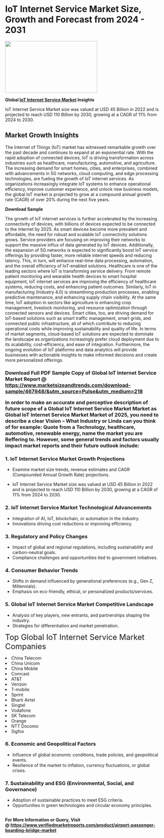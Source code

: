 <H1>IoT Internet Service Market Size, Growth and Forecast from 2024 - 2031</H1><img class="aligncenter size-medium wp-image-584254" src="https://thirdeyenews.in/wp-content/uploads/2024/09/Global-Market-Research-300x168.jpeg" alt="" width="300" height="168" /><p><strong>Global&nbsp;<a href="https://www.marketsizeandtrends.com/download-sample/467948/&amp;utm_source=Pulse&amp;utm_medium=218">IoT Internet Service Market</a> Insights</strong></p><p>IoT Internet Service Market size was valued at USD 45 Billion in 2022 and is projected to reach USD 110 Billion by 2030, growing at a CAGR of 11% from 2024 to 2030.</p><p><h2>Market Growth Insights</h2> <p>The Internet of Things (IoT) market has witnessed remarkable growth over the past decade and continues to expand at an exponential rate. With the rapid adoption of connected devices, IoT is driving transformation across industries such as healthcare, manufacturing, automotive, and agriculture. The increasing demand for smart homes, cities, and enterprises, combined with advancements in 5G networks, cloud computing, and edge processing technologies, are fueling the growth of IoT internet services. As organizations increasingly integrate IoT systems to enhance operational efficiency, improve customer experience, and unlock new business models, the global IoT market is projected to grow at a compound annual growth rate (CAGR) of over 20% during the next five years.</p> <p><strong>Download Sample</strong></p> <p>The growth of IoT internet services is further accelerated by the increasing connectivity of devices, with billions of devices expected to be connected to the internet by 2025. As smart devices become more prevalent and affordable, the need for robust and scalable IoT connectivity solutions grows. Service providers are focusing on improving their networks to support the massive influx of data generated by IoT devices. Additionally, the expansion of 5G networks is expected to significantly boost IoT service offerings by providing faster, more reliable internet speeds and reducing latency. This, in turn, will enhance real-time data processing, automation, and the overall efficiency of IoT-enabled solutions. Healthcare is one of the leading sectors where IoT is transforming service delivery. From remote patient monitoring and wearable health devices to smart hospital equipment, IoT internet services are improving the efficiency of healthcare systems, reducing costs, and enhancing patient outcomes. Similarly, IoT in manufacturing (Industry 4.0) is streamlining production processes, enabling predictive maintenance, and enhancing supply chain visibility. At the same time, IoT adoption in sectors like agriculture is enhancing crop management, livestock monitoring, and resource optimization through connected sensors and devices. Smart cities, too, are driving demand for IoT-based solutions such as smart traffic management, smart grids, and connected public infrastructure, all of which contribute to reducing operational costs while improving sustainability and quality of life. In terms of market segments, cloud-based IoT solutions are expected to dominate the landscape as organizations increasingly prefer cloud deployment due to its scalability, cost-efficiency, and ease of integration. Furthermore, the ongoing evolution of IoT platforms and data analytics will provide businesses with actionable insights to make informed decisions and create more personalized offerings. <h3></p><p><span class=""><strong>Download Full PDF Sample Copy of Global IoT Internet Service Market Report</strong> @ <a href="https://www.marketsizeandtrends.com/download-sample/467948/&amp;utm_source=Pulse&amp;utm_medium=218" target="_blank">https://www.marketsizeandtrends.com/download-sample/467948/&amp;utm_source=Pulse&amp;utm_medium=218</a></span></p><p>In order to make an accurate and perceptive description of future scope of a Global&nbsp;IoT Internet Service Market Market as Global&nbsp;IoT Internet Service Market Market of 2025, you need to describe a clear Vision &ndash; What Industry or Linda can you think of for example: Quote from a Technology, healthcare, automotive, renewable energy, name the market you are Reffering to. However, some general trends and factors usually impact market reports and their future outlook include:</p><h3>1.&nbsp;<strong>IoT Internet Service Market Growth Projections</strong></h3><ul><li>Examine market size trends, revenue estimates and CAGR (Compounded Annual Growth Rate) projections.</li><li><p>IoT Internet Service Market size was valued at USD 45 Billion in 2022 and is projected to reach USD 110 Billion by 2030, growing at a CAGR of 11% from 2024 to 2030.</p></li></ul><h3>2.&nbsp;<strong>IoT Internet Service Market Technological Advancements</strong></h3><ul><li>Integration of AI, IoT, blockchain, or automation in the industry.</li><li>Innovations driving cost reductions or improving efficiency.</li></ul><h3>3.&nbsp;<strong>Regulatory and Policy Changes</strong></h3><ul><li>Impact of global and regional regulations, including sustainability and carbon-neutral goals.</li><li>Compliance challenges and opportunities tied to government initiatives.</li></ul><h3>4.&nbsp;<strong>Consumer Behavior Trends</strong></h3><ul><li>Shifts in demand influenced by generational preferences (e.g., Gen Z, Millennials).</li><li>Emphasis on eco-friendly, ethical, or personalized products/services.</li></ul><h3>5.&nbsp;<strong>Global IoT Internet Service Market Competitive Landscape</strong></h3><ul><li>Analysis of key players, new entrants, and partnerships shaping the industry.</li><li>Strategies for differentiation and market penetration.</li></ul><p data-pm-slice="1 1 []"><span style="color: inherit; font-family: inherit; font-size: 25px;">Top Global IoT Internet Service Market Companies</span></p><div class="" data-test-id=""><p><li>China Telecom</li><li> China Unicom</li><li> China Mobile</li><li> Comcast</li><li> AT&T</li><li> Verizon</li><li> T-mobile</li><li> Sprint</li><li> Bharti Airtel</li><li> Singtel</li><li> Vodafone</li><li> SK Telecom</li><li> Orange</li><li> NTT Docomo</li><li> Sigfox</li></p></div><h3>6.&nbsp;<strong>Economic and Geopolitical Factors</strong></h3><ul><li>Influence of global economic conditions, trade policies, and geopolitical events.</li><li>Resilience of the market to inflation, currency fluctuations, or global crises.</li></ul><h3>7.&nbsp;<strong>Sustainability and ESG (Environmental, Social, and Governance)</strong></h3><ul><li>Adoption of sustainable practices to meet ESG criteria.</li><li>Opportunities in green technologies and circular economy principles.</li></ul><h2><strong style="font-size: 14px;">For More Information or Query, Visit @&nbsp;</strong><a style="background-color: #ffffff; font-size: 14px;" href="https://www.marketsizeandtrends.com/report/iot-internet-service-market/" target="_blank">https://www.verifiedmarketreports.com/product/airport-passenger-boarding-bridge-market</a></h2>
